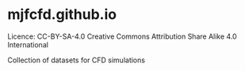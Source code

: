 # mjfcfd.github.io
Licence: CC-BY-SA-4.0 Creative Commons Attribution Share Alike 4.0 International

Collection of datasets for CFD simulations
